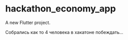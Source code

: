 # hackathon_economy_app

A new Flutter project.

Собрались как то 4 человека в хакатоне побеждать...

